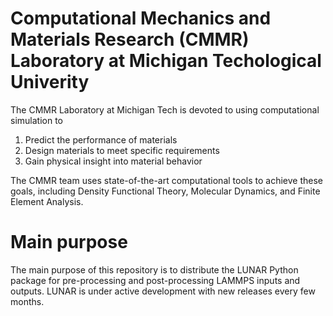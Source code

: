 #  Computational Mechanics and Materials Research (CMMR) Laboratory at Michigan Techological Univerity
The CMMR Laboratory at Michigan Tech is devoted to using computational simulation to

 1. Predict the performance of materials
 2. Design materials to meet specific requirements
 3. Gain physical insight into material behavior

The CMMR team uses state-of-the-art computational tools to achieve these goals, including Density Functional Theory, Molecular Dynamics, and Finite Element Analysis. 

# Main purpose
The main purpose of this repository is to distribute the LUNAR Python package for pre-processing and post-processing LAMMPS inputs and outputs. LUNAR is under active development with new releases every few months.